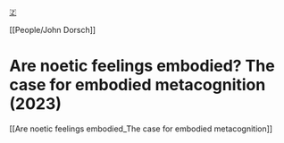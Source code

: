 [🇿](zotero://select/library/items/MWFYUMIN)

[[People/John Dorsch]] 
# Are noetic feelings embodied? The case for embodied metacognition (2023)

[[Are noetic feelings embodied_The case for embodied metacognition]]
